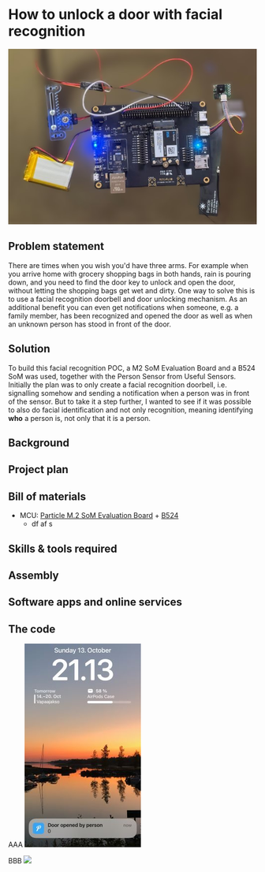 # How to unlock a door with facial recognition

![](/images/IMG_4443_cropped.jpg)


## Problem statement

There are times when you wish you'd have three arms. For example when you arrive home with grocery shopping bags in both hands, rain is pouring down, and you need to find the door key to unlock and open the door, without letting the shopping bags get wet and dirty. One way to solve this is to use a facial recognition doorbell and door unlocking mechanism. As an additional benefit you can even get notifications when someone, e.g. a family member, has been recognized and opened the door as well as when an unknown person has stood in front of the door.

## Solution

To build this facial recognition POC, a M2 SoM Evaluation Board and a B524 SoM was used, together with the Person Sensor from Useful Sensors. Initially the plan was to only create a facial recognition doorbell, i.e. signalling somehow and sending a notification when a person was in front of the sensor. But to take it a step further, I wanted to see if it was possible to also do facial identification and not only recognition, meaning identifying **who** a person is, not only that it is a person. 


## Background

## Project plan

## Bill of materials

- MCU: [Particle M.2 SoM Evaluation Board](https://store.particle.io/products/som-evaluation-board?_pos=1&_sid=a6a33f54b&_ss=r) + [B524](https://store.particle.io/products/b-series-lte-cat1-3g-2g-europe-ethersim?_pos=1&_sid=c3651bdc9&_ss=r)
  - df af s

## Skills & tools required

## Assembly

## Software apps and online services

## The code

AAA
![](/images/IMG_4441_cropped.jpg)

BBB
![](/images/Facial_recognition_door_unlock.gif)
